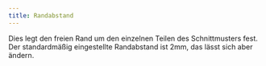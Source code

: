 ```yaml
---
title: Randabstand
---
```


Dies legt den freien Rand um den einzelnen Teilen des Schnittmusters fest. Der standardmäßig eingestellte Randabstand ist 2mm, das lässt sich aber ändern.
